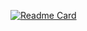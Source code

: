 [![Readme Card](https://github-readme-stats.vercel.app/api/pin/?username=keyldev&repo=arduino_stepper)](https://github.com/keyldev/arduino_stepper)
